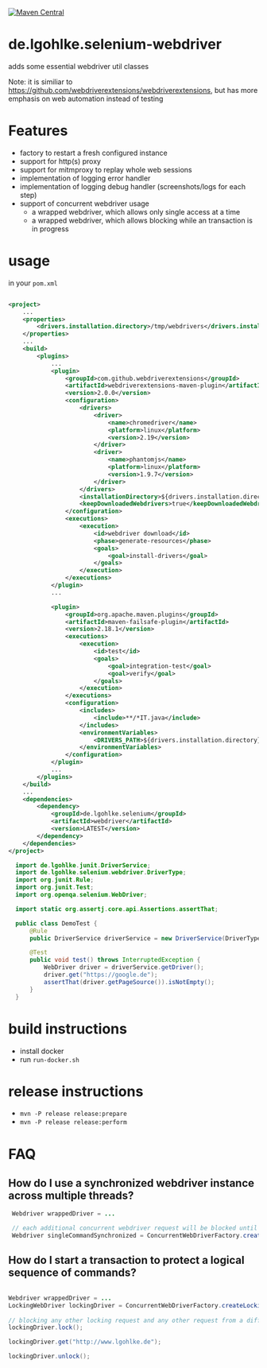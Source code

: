 [![Maven Central](https://maven-badges.herokuapp.com/maven-central/de.lgohlke.selenium/webdriver/badge.svg?style=flat-square)](https://search.maven.org/#search%7Cga%7C1%7Cg%3Ade.lgohlke.selenium)


# de.lgohlke.selenium-webdriver
adds some essential webdriver util classes

Note: it is similiar to https://github.com/webdriverextensions/webdriverextensions, but has more emphasis on web automation instead of testing

# Features

- factory to restart a fresh configured instance
- support for http(s) proxy
- support for mitmproxy to replay whole web sessions
- implementation of logging error handler
- implementation of logging debug handler (screenshots/logs for each step)
- support of concurrent webdriver usage
  - a wrapped webdriver, which allows only single access at a time
  - a wrapped webdriver, which allows blocking while  an transaction is in progress


# usage

in your `pom.xml`

```xml

<project>
    ...
    <properties>
        <drivers.installation.directory>/tmp/webdrivers</drivers.installation.directory>
    </properties>
    ...
    <build>
        <plugins>
            ...
            <plugin>
                <groupId>com.github.webdriverextensions</groupId>
                <artifactId>webdriverextensions-maven-plugin</artifactId>
                <version>2.0.0</version>
                <configuration>
                    <drivers>
                        <driver>
                            <name>chromedriver</name>
                            <platform>linux</platform>
                            <version>2.19</version>
                        </driver>
                        <driver>
                            <name>phantomjs</name>
                            <platform>linux</platform>
                            <version>1.9.7</version>
                        </driver>
                    </drivers>
                    <installationDirectory>${drivers.installation.directory}</installationDirectory>
                    <keepDownloadedWebdrivers>true</keepDownloadedWebdrivers>
                </configuration>
                <executions>
                    <execution>
                        <id>webdriver download</id>
                        <phase>generate-resources</phase>
                        <goals>
                            <goal>install-drivers</goal>
                        </goals>
                    </execution>
                </executions>
            </plugin>
            ...

            <plugin>
                <groupId>org.apache.maven.plugins</groupId>
                <artifactId>maven-failsafe-plugin</artifactId>
                <version>2.18.1</version>
                <executions>
                    <execution>
                        <id>test</id>
                        <goals>
                            <goal>integration-test</goal>
                            <goal>verify</goal>
                        </goals>
                    </execution>
                </executions>
                <configuration>
                    <includes>
                        <include>**/*IT.java</include>
                    </includes>
                    <environmentVariables>
                        <DRIVERS_PATH>${drivers.installation.directory}</DRIVERS_PATH>
                    </environmentVariables>
                </configuration>
            </plugin>
            ...
        </plugins>
    </build>
    ...
    <dependencies>
        <dependency>
            <groupId>de.lgohlke.selenium</groupId>
            <artifactId>webdriver</artifactId>
            <version>LATEST</version>
        </dependency>
    </dependencies>
</project>

```


```java
  import de.lgohlke.junit.DriverService;
  import de.lgohlke.selenium.webdriver.DriverType;
  import org.junit.Rule;
  import org.junit.Test;
  import org.openqa.selenium.WebDriver;

  import static org.assertj.core.api.Assertions.assertThat;

  public class DemoTest {
      @Rule
      public DriverService driverService = new DriverService(DriverType.CHROME);

      @Test
      public void test() throws InterruptedException {
          WebDriver driver = driverService.getDriver();
          driver.get("https://google.de");
          assertThat(driver.getPageSource()).isNotEmpty();
      }
  }
```

# build instructions

- install docker
- run `run-docker.sh`

# release instructions

- `mvn -P release release:prepare`
- `mvn -P release release:perform`

# FAQ

## How do I use a synchronized webdriver instance across multiple threads?

```java
 Webdriver wrappedDriver = ...

 // each additional concurrent webdriver request will be blocked until completion of the first
 Webdriver singleCommandSynchronized = ConcurrentWebDriverFactory.createSyncronized(wrappedDriver)
```

## How do I start a transaction to protect a logical sequence of commands?

```java

Webdriver wrappedDriver = ...
LockingWebDriver lockingDriver = ConcurrentWebDriverFactory.createLocking(wrappedDriver);
         
// blocking any other locking request and any other request from a different thread
lockingDriver.lock();

lockingDriver.get("http://www.lgohlke.de");

lockingDriver.unlock();
```
